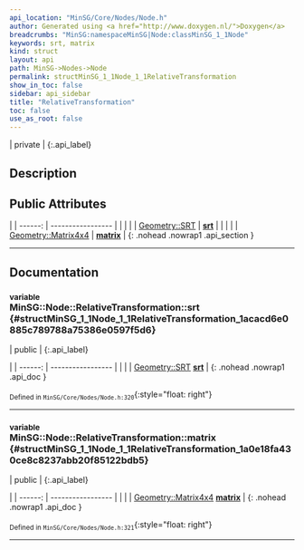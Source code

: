 ```yaml
---
api_location: "MinSG/Core/Nodes/Node.h"
author: Generated using <a href="http://www.doxygen.nl/">Doxygen</a>
breadcrumbs: "MinSG:namespaceMinSG|Node:classMinSG_1_1Node"
keywords: srt, matrix
kind: struct
layout: api
path: MinSG->Nodes->Node
permalink: structMinSG_1_1Node_1_1RelativeTransformation
show_in_toc: false
sidebar: api_sidebar
title: "RelativeTransformation"
toc: false
use_as_root: false
---
```


| private |
{:.api_label}

## Description





## Public Attributes

|
| ------: | ----------------- |
|  | |
| [Geometry::SRT](namespaceGeometry#namespaceGeometry_1acbf1a7ed1b25571b97a1d7c2f14ae848) | **[srt](#structMinSG_1_1Node_1_1RelativeTransformation_1acacd6e0885c789788a75386e0597f5d6)**  |
|  | |
| [Geometry::Matrix4x4](namespaceGeometry#namespaceGeometry_1a1dec338534190ba5915a7dc75b38fcbe) | **[matrix](#structMinSG_1_1Node_1_1RelativeTransformation_1a0e18fa430ce8c8237abb20f85122bdb5)**  |
{: .nohead .nowrap1 .api_section }


-------------------------------------------------------------------

## Documentation

### <small>variable</small><br/> MinSG::Node::RelativeTransformation::srt {#structMinSG_1_1Node_1_1RelativeTransformation_1acacd6e0885c789788a75386e0597f5d6}

| public |
{:.api_label}

|
| ------: | ----------------- |
|  |
| [Geometry::SRT](namespaceGeometry#namespaceGeometry_1acbf1a7ed1b25571b97a1d7c2f14ae848) **[srt](#structMinSG_1_1Node_1_1RelativeTransformation_1acacd6e0885c789788a75386e0597f5d6)**  |
{: .nohead .nowrap1 .api_doc }





<sub>Defined in `MinSG/Core/Nodes/Node.h:320`</sub>{:style="float: right"}

-------------------------------------------------------------------

### <small>variable</small><br/> MinSG::Node::RelativeTransformation::matrix {#structMinSG_1_1Node_1_1RelativeTransformation_1a0e18fa430ce8c8237abb20f85122bdb5}

| public |
{:.api_label}

|
| ------: | ----------------- |
|  |
| [Geometry::Matrix4x4](namespaceGeometry#namespaceGeometry_1a1dec338534190ba5915a7dc75b38fcbe) **[matrix](#structMinSG_1_1Node_1_1RelativeTransformation_1a0e18fa430ce8c8237abb20f85122bdb5)**  |
{: .nohead .nowrap1 .api_doc }





<sub>Defined in `MinSG/Core/Nodes/Node.h:321`</sub>{:style="float: right"}

-------------------------------------------------------------------

